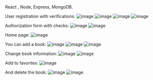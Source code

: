 React , Node, Express, MongoDB.

User registration with verifications:
![image](https://github.com/user-attachments/assets/34c09d9b-482f-4a74-b8e3-c5dd53bb28a1)
![image](https://github.com/user-attachments/assets/91094233-0fdf-4bf4-9f71-74eb77770004)
![image](https://github.com/user-attachments/assets/a53345a2-7d68-44a3-a4c2-8c07593f887d)
![image](https://github.com/user-attachments/assets/f6f135fc-d1ba-4bb5-8c7c-aea30d47e7e9)

Authorization form with checks:
![image](https://github.com/user-attachments/assets/0c1a04a2-0814-4b4c-a26c-bc679f403cb9)
![image](https://github.com/user-attachments/assets/56f27aab-4577-4a8c-a18f-dd529fee67b8)

Home page:
![image](https://github.com/user-attachments/assets/9370efc1-db2e-440d-ad3f-cfc844781879)

You can add a book:
![image](https://github.com/user-attachments/assets/7fb33582-8ab5-47b4-b4fa-1917e908ce23)
![image](https://github.com/user-attachments/assets/74ed190b-22d5-4c68-be68-64fe2425beba)
![image](https://github.com/user-attachments/assets/0ace2303-05c0-4fd6-a0aa-5cf404a0d2fa)

Change book information:
![image](https://github.com/user-attachments/assets/2c131fa2-1daa-429b-8e5b-a98fa414d9d0)
![image](https://github.com/user-attachments/assets/d6f965ed-da42-4c57-9f33-c237e1fe5b19)

Add to favorites:
![image](https://github.com/user-attachments/assets/1454e563-0c05-425f-9f85-f0901c8ac125)

And delete the book:
![image](https://github.com/user-attachments/assets/740af89d-e4bc-4eff-b26b-87f379dfb8f7)
![image](https://github.com/user-attachments/assets/9b50ec41-5d28-4f7e-a9b7-f9a564406d8f)
